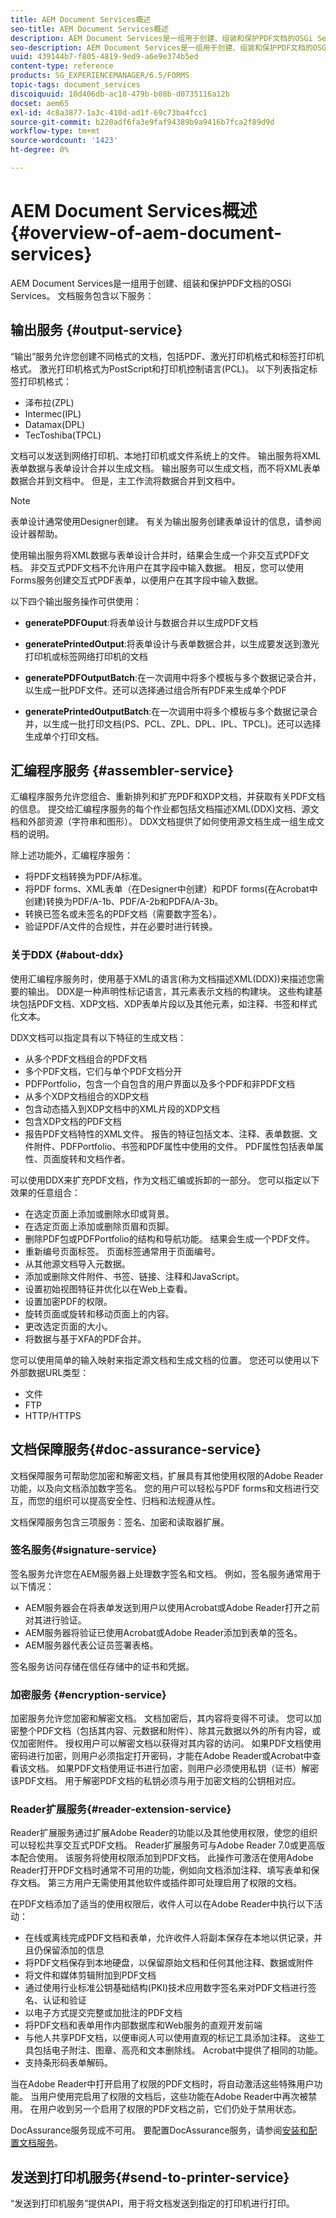 ```yaml
---
title: AEM Document Services概述
seo-title: AEM Document Services概述
description: AEM Document Services是一组用于创建、组装和保护PDF文档的OSGi Services。
seo-description: AEM Document Services是一组用于创建、组装和保护PDF文档的OSGi Services。
uuid: 439144b7-f805-4819-9ed9-a6e9e374b5ed
content-type: reference
products: SG_EXPERIENCEMANAGER/6.5/FORMS
topic-tags: document_services
discoiquuid: 10d406db-ac10-479b-b08b-d0735116a12b
docset: aem65
exl-id: 4c8a3877-1a3c-410d-ad1f-69c73ba4fcc1
source-git-commit: b220adf6fa3e9faf94389b9a9416b7fca2f89d9d
workflow-type: tm+mt
source-wordcount: '1423'
ht-degree: 0%

---
```


# AEM Document Services概述{#overview-of-aem-document-services}

AEM Document Services是一组用于创建、组装和保护PDF文档的OSGi Services。 文档服务包含以下服务：

## 输出服务 {#output-service}

“输出”服务允许您创建不同格式的文档，包括PDF、激光打印机格式和标签打印机格式。 激光打印机格式为PostScript和打印机控制语言(PCL)。 以下列表指定标签打印机格式：

* 泽布拉(ZPL)
* Intermec(IPL)
* Datamax(DPL)
* TecToshiba(TPCL)

文档可以发送到网络打印机、本地打印机或文件系统上的文件。 输出服务将XML表单数据与表单设计合并以生成文档。 输出服务可以生成文档，而不将XML表单数据合并到文档中。 但是，主工作流将数据合并到文档中。

>[!NOTE]
>
>表单设计通常使用Designer创建。 有关为输出服务创建表单设计的信息，请参阅设计器帮助。

使用输出服务将XML数据与表单设计合并时，结果会生成一个非交互式PDF文档。 非交互式PDF文档不允许用户在其字段中输入数据。 相反，您可以使用Forms服务创建交互式PDF表单，以便用户在其字段中输入数据。

以下四个输出服务操作可供使用：

* **generatePDFOuput**:将表单设计与数据合并以生成PDF文档
* **generatePrintedOutput**:将表单设计与表单数据合并，以生成要发送到激光打印机或标签网络打印机的文档

* **generatePDFOutputBatch**:在一次调用中将多个模板与多个数据记录合并，以生成一批PDF文件。还可以选择通过组合所有PDF来生成单个PDF
* **generatePrintedOutputBatch**:在一次调用中将多个模板与多个数据记录合并，以生成一批打印文档(PS、PCL、ZPL、DPL、IPL、TPCL)。还可以选择生成单个打印文档。

## 汇编程序服务 {#assembler-service}

汇编程序服务允许您组合、重新排列和扩充PDF和XDP文档，并获取有关PDF文档的信息。 提交给汇编程序服务的每个作业都包括文档描述XML(DDX)文档、源文档和外部资源（字符串和图形）。 DDX文档提供了如何使用源文档生成一组生成文档的说明。

除上述功能外，汇编程序服务：

* 将PDF文档转换为PDF/A标准。
* 将PDF forms、XML表单（在Designer中创建）和PDF forms(在Acrobat中创建)转换为PDF/A-1b、PDF/A-2b和PDFA/A-3b。
* 转换已签名或未签名的PDF文档（需要数字签名）。
* 验证PDF/A文件的合规性，并在必要时进行转换。

### 关于DDX {#about-ddx}

使用汇编程序服务时，使用基于XML的语言(称为文档描述XML(DDX))来描述您需要的输出。 DDX是一种声明性标记语言，其元素表示文档的构建块。 这些构建基块包括PDF文档、XDP文档、XDP表单片段以及其他元素，如注释、书签和样式化文本。

DDX文档可以指定具有以下特征的生成文档：

* 从多个PDF文档组合的PDF文档
* 多个PDF文档，它们与单个PDF文档分开
* PDFPortfolio，包含一个自包含的用户界面以及多个PDF和非PDF文档
* 从多个XDP文档组合的XDP文档
* 包含动态插入到XDP文档中的XML片段的XDP文档
* 包含XDP文档的PDF文档
* 报告PDF文档特性的XML文件。 报告的特征包括文本、注释、表单数据、文件附件、PDFPortfolio、书签和PDF属性中使用的文件。 PDF属性包括表单属性、页面旋转和文档作者。

可以使用DDX来扩充PDF文档，作为文档汇编或拆卸的一部分。 您可以指定以下效果的任意组合：

* 在选定页面上添加或删除水印或背景。
* 在选定页面上添加或删除页眉和页脚。
* 删除PDF包或PDFPortfolio的结构和导航功能。 结果会生成一个PDF文件。
* 重新编号页面标签。 页面标签通常用于页面编号。
* 从其他源文档导入元数据。
* 添加或删除文件附件、书签、链接、注释和JavaScript。
* 设置初始视图特征并优化以在Web上查看。
* 设置加密PDF的权限。
* 旋转页面或旋转和移动页面上的内容。
* 更改选定页面的大小。
* 将数据与基于XFA的PDF合并。

您可以使用简单的输入映射来指定源文档和生成文档的位置。 您还可以使用以下外部数据URL类型：

* 文件
* FTP
* HTTP/HTTPS

## 文档保障服务{#doc-assurance-service}

文档保障服务可帮助您加密和解密文档，扩展具有其他使用权限的Adobe Reader功能，以及向文档添加数字签名。 您的用户可以轻松与PDF forms和文档进行交互，而您的组织可以提高安全性、归档和法规遵从性。

文档保障服务包含三项服务：签名、加密和读取器扩展。

### 签名服务{#signature-service}

签名服务允许您在AEM服务器上处理数字签名和文档。 例如，签名服务通常用于以下情况：

* AEM服务器会在将表单发送到用户以使用Acrobat或Adobe Reader打开之前对其进行验证。
* AEM服务器将验证已使用Acrobat或Adobe Reader添加到表单的签名。
* AEM服务器代表公证员签署表格。

签名服务访问存储在信任存储中的证书和凭据。

### 加密服务 {#encryption-service}

加密服务允许您加密和解密文档。 文档加密后，其内容将变得不可读。 您可以加密整个PDF文档（包括其内容、元数据和附件）、除其元数据以外的所有内容，或仅加密附件。 授权用户可以解密文档以获得对其内容的访问。 如果PDF文档使用密码进行加密，则用户必须指定打开密码，才能在Adobe Reader或Acrobat中查看该文档。 如果PDF文档使用证书进行加密，则用户必须使用私钥（证书）解密该PDF文档。 用于解密PDF文档的私钥必须与用于加密文档的公钥相对应。

### Reader扩展服务{#reader-extension-service}

Reader扩展服务通过扩展Adobe Reader的功能以及其他使用权限，使您的组织可以轻松共享交互式PDF文档。 Reader扩展服务可与Adobe Reader 7.0或更高版本配合使用。 该服务将使用权限添加到PDF文档。 此操作可激活在使用Adobe Reader打开PDF文档时通常不可用的功能，例如向文档添加注释、填写表单和保存文档。 第三方用户无需使用其他软件或插件即可处理启用了权限的文档。

在PDF文档添加了适当的使用权限后，收件人可以在Adobe Reader中执行以下活动：

* 在线或离线完成PDF文档和表单，允许收件人将副本保存在本地以供记录，并且仍保留添加的信息
* 将PDF文档保存到本地硬盘，以保留原始文档和任何其他注释、数据或附件
* 将文件和媒体剪辑附加到PDF文档
* 通过使用行业标准公钥基础结构(PKI)技术应用数字签名来对PDF文档进行签名、认证和验证
* 以电子方式提交完整或加批注的PDF文档
* 将PDF文档和表单用作内部数据库和Web服务的直观开发前端
* 与他人共享PDF文档，以便审阅人可以使用直观的标记工具添加注释。 这些工具包括电子附注、图章、高亮和文本删除线。 Acrobat中提供了相同的功能。
* 支持条形码表单解码。

当在Adobe Reader中打开启用了权限的PDF文档时，将自动激活这些特殊用户功能。 当用户使用完启用了权限的文档后，这些功能在Adobe Reader中再次被禁用。 在用户收到另一个启用了权限的PDF文档之前，它们仍处于禁用状态。

DocAssurance服务现成不可用。 要配置DocAssurance服务，请参阅[安装和配置文档服务](../../forms/using/install-configure-document-services.md)。

## 发送到打印机服务{#send-to-printer-service}

“发送到打印机服务”提供API，用于将文档发送到指定的打印机进行打印。
